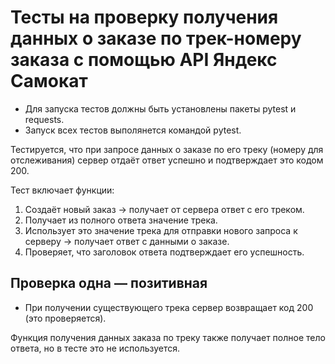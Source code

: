 ﻿# Тесты на проверку получения данных о заказе по трек-номеру заказа с помощью API Яндекс Самокат
- Для запуска тестов должны быть установлены пакеты pytest и requests.
- Запуск всех тестов выполянется командой pytest.

Тестируется, что при запросе данных о заказе по его треку (номеру для отслеживания) сервер отдаёт ответ успешно
и подтверждает это кодом 200.

Тест включает функции:
1. Создаёт новый заказ → получает от сервера ответ с его треком.
2. Получает из полного ответа значение трека.
3. Использует это значение трека для отправки нового запроса к серверу → получает ответ с данными о заказе.
4. Проверяет, что заголовок ответа подтверждает его успешность.

## Проверка одна — позитивная

- При получении существующего трека сервер возвращает код 200 (это проверяется).

Функция получения данных заказа по треку также получает полное тело ответа, но в тесте это не используется.

